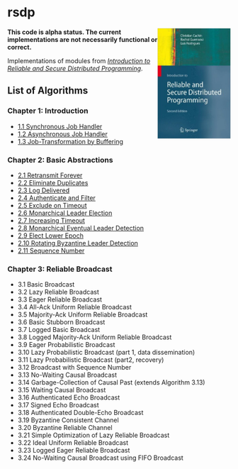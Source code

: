 # rsdp

<img width="165" src="docs/book.jpg" align="right">

**This code is alpha status. The current implementations are not necessarily functional or correct.**

Implementations of modules from [*Introduction to Reliable and Secure Distributed Programming*][rsdp].

[rsdp]: http://distributedprogramming.net

## List of Algorithms

### Chapter 1: Introduction

- [1.1 Synchronous Job Handler](https://github.com/rads/rsdp/blob/master/src/rads/rsdp/modules/synchronous_job_handler.cljc)
- [1.2 Asynchronous Job Handler](https://github.com/rads/rsdp/blob/master/src/rads/rsdp/modules/asynchronous_job_handler.cljc)
- [1.3 Job-Transformation by Buffering](https://github.com/rads/rsdp/blob/master/src/rads/rsdp/modules/job_transformation_by_buffering.cljc)

### Chapter 2: Basic Abstractions

- [2.1 Retransmit Forever](https://github.com/rads/rsdp/blob/master/src/rads/rsdp/modules/retransmit_forever.cljc)
- [2.2 Eliminate Duplicates](https://github.com/rads/rsdp/blob/master/src/rads/rsdp/modules/eliminate_duplicates.cljc)
- [2.3 Log Delivered](https://github.com/rads/rsdp/blob/master/src/rads/rsdp/modules/log_delivered.cljc)
- [2.4 Authenticate and Filter](https://github.com/rads/rsdp/blob/master/src/rads/rsdp/modules/authenticate_and_filter.cljc)
- [2.5 Exclude on Timeout](https://github.com/rads/rsdp/blob/master/src/rads/rsdp/modules/exclude_on_timeout.cljc)
- [2.6 Monarchical Leader Election](https://github.com/rads/rsdp/blob/master/src/rads/rsdp/modules/monarchical_leader_election.cljc)
- [2.7 Increasing Timeout](https://github.com/rads/rsdp/blob/master/src/rads/rsdp/modules/increasing_timeout.cljc)
- [2.8 Monarchical Eventual Leader Detection](https://github.com/rads/rsdp/blob/master/src/rads/rsdp/modules/monarchical_eventual_leader_detection.cljc)
- [2.9 Elect Lower Epoch](https://github.com/rads/rsdp/blob/master/src/rads/rsdp/modules/elect_lower_epoch.cljc)
- [2.10 Rotating Byzantine Leader Detection](https://github.com/rads/rsdp/blob/master/src/rads/rsdp/modules/rotating_byzantine_leader_detection.cljc)
- [2.11 Sequence Number](https://github.com/rads/rsdp/blob/master/src/rads/rsdp/modules/sequence_number.cljc)

### Chapter 3: Reliable Broadcast

- 3.1 Basic Broadcast
- 3.2 Lazy Reliable Broadcast
- 3.3 Eager Reliable Broadcast
- 3.4 All-Ack Uniform Reliable Broadcast
- 3.5 Majority-Ack Uniform Reliable Broadcast
- 3.6 Basic Stubborn Broadcast
- 3.7 Logged Basic Broadcast
- 3.8 Logged Majority-Ack Uniform Reliable Broadcast
- 3.9 Eager Probabilistic Broadcast
- 3.10 Lazy Probabilistic Broadcast (part 1, data dissemination)
- 3.11 Lazy Probabilistic Broadcast (part2, recovery)
- 3.12 Broadcast with Sequence Number
- 3.13 No-Waiting Causal Broadcast
- 3.14 Garbage-Collection of Causal Past (extends Algorithm 3.13)
- 3.15 Waiting Causal Broadcast
- 3.16 Authenticated Echo Broadcast
- 3.17 Signed Echo Broadcast
- 3.18 Authenticated Double-Echo Broadcast
- 3.19 Byzantine Consistent Channel
- 3.20 Byzantine Reliable Channel
- 3.21 Simple Optimization of Lazy Reliable Broadcast
- 3.22 Ideal Uniform Reliable Broadcast
- 3.23 Logged Eager Reliable Broadcast
- 3.24 No-Waiting Causal Broadcast using FIFO Broadcast
